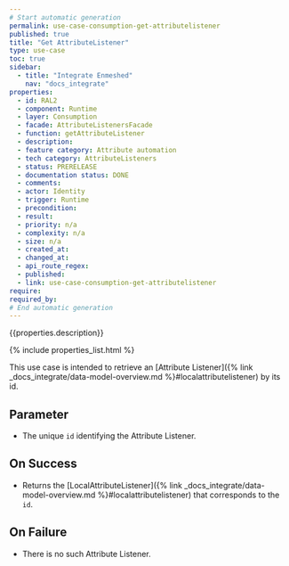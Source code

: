```yaml
---
# Start automatic generation
permalink: use-case-consumption-get-attributelistener
published: true
title: "Get AttributeListener"
type: use-case
toc: true
sidebar:
  - title: "Integrate Enmeshed"
    nav: "docs_integrate"
properties:
  - id: RAL2
  - component: Runtime
  - layer: Consumption
  - facade: AttributeListenersFacade
  - function: getAttributeListener
  - description:
  - feature category: Attribute automation
  - tech category: AttributeListeners
  - status: PRERELEASE
  - documentation status: DONE
  - comments:
  - actor: Identity
  - trigger: Runtime
  - precondition:
  - result:
  - priority: n/a
  - complexity: n/a
  - size: n/a
  - created_at:
  - changed_at:
  - api_route_regex:
  - published:
  - link: use-case-consumption-get-attributelistener
require:
required_by:
# End automatic generation
---
```


{{properties.description}}

{% include properties_list.html %}

This use case is intended to retrieve an [Attribute Listener]({% link _docs_integrate/data-model-overview.md %}#localattributelistener) by its id.

## Parameter

- The unique `id` identifying the Attribute Listener.

## On Success

- Returns the [LocalAttributeListener]({% link _docs_integrate/data-model-overview.md %}#localattributelistener) that corresponds to the `id`.

## On Failure

- There is no such Attribute Listener.
